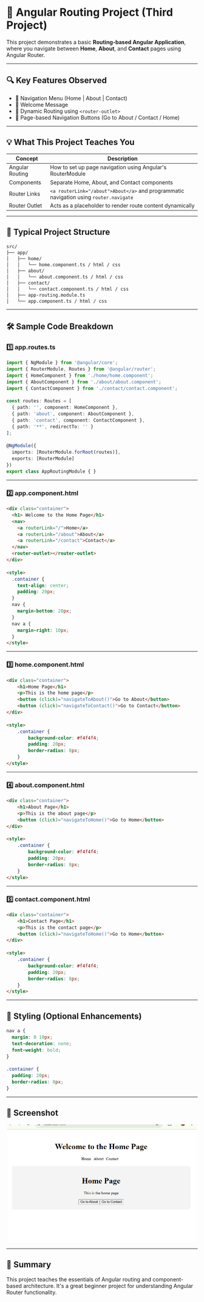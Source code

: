 
# 📌 Angular Routing Project (Third Project)

This project demonstrates a basic **Routing-based Angular Application**, where you navigate between **Home**, **About**, and **Contact** pages using Angular Router.

---

## 🔍 Key Features Observed
- 🧭 Navigation Menu (Home | About | Contact)
- 🙌 Welcome Message
- 🔄 Dynamic Routing using `<router-outlet>`
- 🧭 Page-based Navigation Buttons (Go to About / Contact / Home)

---

## 💡 What This Project Teaches You

| Concept | Description |
|--------|-------------|
| Angular Routing | How to set up page navigation using Angular's RouterModule |
| Components | Separate Home, About, and Contact components |
| Router Links | `<a routerLink="/about">About</a>` and programmatic navigation using `router.navigate` |
| Router Outlet | Acts as a placeholder to render route content dynamically |

---

## 📁 Typical Project Structure
```
src/
├── app/
│   ├── home/
│   │   └── home.component.ts / html / css
│   ├── about/
│   │   └── about.component.ts / html / css
│   ├── contact/
│   │   └── contact.component.ts / html / css
│   ├── app-routing.module.ts
│   └── app.component.ts / html / css
```

---

## 🛠 Sample Code Breakdown

### 1️⃣ app.routes.ts
```ts
import { NgModule } from '@angular/core';
import { RouterModule, Routes } from '@angular/router';
import { HomeComponent } from './home/home.component';
import { AboutComponent } from './about/about.component';
import { ContactComponent } from './contact/contact.component';

const routes: Routes = [
  { path: '', component: HomeComponent },
  { path: 'about', component: AboutComponent },
  { path: 'contact', component: ContactComponent },
  { path: '**', redirectTo: '' }
];

@NgModule({
  imports: [RouterModule.forRoot(routes)],
  exports: [RouterModule]
})
export class AppRoutingModule { }
```

---

### 2️⃣ app.component.html
```html
<div class="container">
  <h1> Welcome to the Home Page</h1>
  <nav>
    <a routerLink="/">Home</a>
    <a routerLink="/about">About</a>
    <a routerLink="/contact">Contact</a>
  </nav>
  <router-outlet></router-outlet>
</div>

<style>
  .container {
    text-align: center;
    padding: 20px;
  }
  nav {
    margin-bottom: 20px;
  }
  nav a {
    margin-right: 10px;
  }
</style>
```

---

### 3️⃣ home.component.html
```html
<div class="container">
    <h1>Home Page</h1>  
    <p>This is the home page</p>
    <button (click)="navigateToAbout()">Go to About</button>
    <button (click)="navigateToContact()">Go to Contact</button>
</div>

<style>
    .container {
        background-color: #f4f4f4;
        padding: 20px;
        border-radius: 8px;
    }
</style>
```

---

### 4️⃣ about.component.html
```html
<div class="container">
    <h1>About Page</h1>
    <p>This is the about page</p>
    <button (click)="navigateToHome()">Go to Home</button>
</div>

<style>
    .container {
        background-color: #f4f4f4;
        padding: 20px;
        border-radius: 8px;
    }
</style>
```

---

### 5️⃣ contact.component.html
```html
<div class="container">
    <h1>Contact Page</h1>
    <p>This is the contact page</p>
    <button (click)="navigateToHome()">Go to Home</button>
</div>

<style>
    .container {
        background-color: #f4f4f4;
        padding: 20px;
        border-radius: 8px;
    }
</style>
```

---

## 🎨 Styling (Optional Enhancements)
```css
nav a {
  margin: 0 10px;
  text-decoration: none;
  font-weight: bold;
}

.container {
  padding: 20px;
  border-radius: 8px;
}
```

---

## 📸 Screenshot

<p align="center">
  <img src="./third-project.png" width="500" alt="Angular Routing Project Screenshot"/>
</p>

---

## 🚀 Summary
This project teaches the essentials of Angular routing and component-based architecture. It's a great beginner project for understanding Angular Router functionality.
